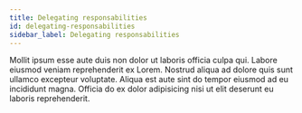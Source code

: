 ```yaml
---
title: Delegating responsabilities
id: delegating-responsabilities
sidebar_label: Delegating responsabilities
---
```


Mollit ipsum esse aute duis non dolor ut laboris officia culpa qui. Labore eiusmod veniam reprehenderit ex Lorem. Nostrud aliqua ad dolore quis sunt ullamco excepteur voluptate. Aliqua est aute sint do tempor eiusmod ad eu incididunt magna. Officia do ex dolor adipisicing nisi ut elit deserunt eu laboris reprehenderit.

